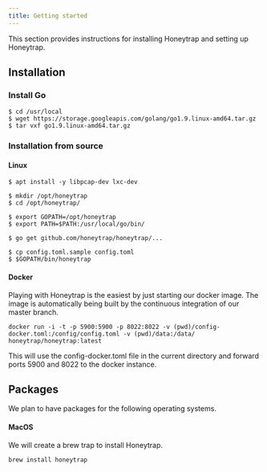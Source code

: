```yaml
---
title: Getting started
---
```


This section provides instructions for installing Honeytrap and setting up Honeytrap. 

## Installation

### Install Go

```
$ cd /usr/local
$ wget https://storage.googleapis.com/golang/go1.9.linux-amd64.tar.gz
$ tar vxf go1.9.linux-amd64.tar.gz
```

### Installation from source

#### Linux

```
$ apt install -y libpcap-dev lxc-dev

$ mkdir /opt/honeytrap
$ cd /opt/honeytrap/

$ export GOPATH=/opt/honeytrap
$ export PATH=$PATH:/usr/local/go/bin/

$ go get github.com/honeytrap/honeytrap/...

$ cp config.toml.sample config.toml
$ $GOPATH/bin/honeytrap
```

#### Docker

Playing with Honeytrap is the easiest by just starting our docker image. The image is automatically being built by the continuous integration of our master branch. 

```
docker run -i -t -p 5900:5900 -p 8022:8022 -v (pwd)/config-docker.toml:/config/config.toml -v (pwd)/data:/data/ honeytrap/honeytrap:latest 
```

This will use the config-docker.toml file in the current directory and forward ports 5900 and 8022 to the docker instance. 

## Packages

We plan to have packages for the following operating systems.

#### MacOS

We will create a brew trap to install Honeytrap.

```
brew install honeytrap
```
